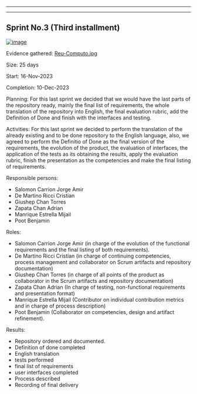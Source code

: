 
---


---

<h2 id="sprint-no.3-third-installment">Sprint No.3 (Third installment)</h2>
<a href="https://ibb.co/5rD1vRL"><img src="https://i.ibb.co/x1v2G76/image.png" alt="image" border="0"></a>
<p>Evidence gathered: <a href="https://alumnosuady-my.sharepoint.com/:i:/g/personal/a19203818_alumnos_uady_mx/ERkSI5Z7yjhJgNIb51mYrHYBtbc-S2Laaj31EUJWw1hFng?e=m9bPVD">Reu-Computo.jpg</a></p>
<p>Size: 25 days</p>
<p>Start: 16-Nov-2023</p>
<p>Completion: 10-Dec-2023</p>
<p>Planning: For this last sprint we decided that we would have the last parts of the repository ready, mainly the final list of requirements, the whole translation of the repository into English, the final evaluation rubric, add the Definition of Done and finish with the interfaces and testing.</p>
<p>Activities: For this last sprint we decided to perform the translation of the already existing and to be done repository to the English language, also, we agreed to perform the Definitio of Done as the final version of the requirements, the evolution of the product, the evaluation of interfaces, the application of the tests as its obtaining the results, apply the evaluation rubric, finish the presentation as the competencies and make the final listing of requirements.</p>
<p>Responsible persons:</p>
<ul>
<li>Salomon Carrion Jorge Amir</li>
<li>De Martino Ricci Cristian</li>
<li>Giushep Chan Torres</li>
<li>Zapata Chan Adrian</li>
<li>Manrique Estrella Mijail</li>
<li>Poot Benjamin</li>
</ul>
<p>Roles:</p>
<ul>
<li>Salomon Carrion Jorge Amir (in charge of the evolution of the functional requirements and the final listing of both requirements).</li>
<li>De Martino Ricci Cristian (in charge of continuing competencies, process management and collaborator on Scrum artifacts and repository documentation)</li>
<li>Giushep Chan Torres (in charge of all points of the product as collaborator in the Scrum artifacts and repository documentation)</li>
<li>Zapata Chan Adrian (In charge of testing, non-functional requirements and presentation format)</li>
<li>Manrique Estrella Mijail (Contributor on individual contribution metrics and in charge of process description)</li>
<li>Poot Benjamin (Collaborator on competencies, design and artifact refinement).</li>
</ul>
<p>Results:</p>
<ul>
<li>Repository ordered and documented.</li>
<li>Definition of done completed</li>
<li>English translation</li>
<li>tests performed</li>
<li>final list of requirements</li>
<li>user interfaces completed</li>
<li>Process described</li>
<li>Recording of final delivery</li>
</ul>

